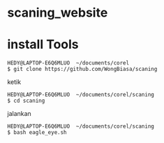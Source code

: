 # scaning_website

# install Tools
```
HEDY@LAPTOP-E6Q6MLUO  ~/documents/corel
$ git clone https://github.com/WongBiasa/scaning
```
ketik
```
HEDY@LAPTOP-E6Q6MLUO  ~/documents/corel/scaning
$ cd scaning
```
jalankan
```
HEDY@LAPTOP-E6Q6MLUO  ~/documents/corel/scaning
$ bash eagle_eye.sh
```
